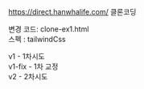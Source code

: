 https://direct.hanwhalife.com/ 클론코딩

변경 코드: clone-ex1.html  
스펙 : tailwindCss

v1 - 1차시도  
v1-fix - 1차 교정  
v2 - 2차시도
